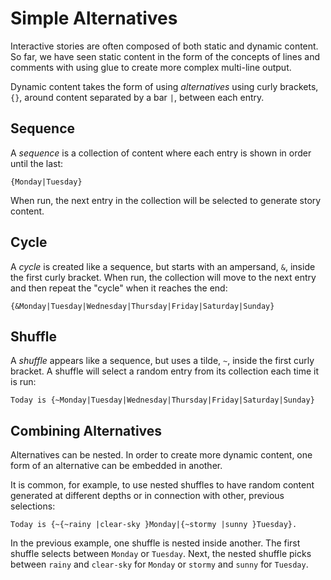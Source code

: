 # Simple Alternatives

Interactive stories are often composed of both static and dynamic content. So far, we have seen static content in the form of the concepts of lines and comments with using glue to create more complex multi-line output.

Dynamic content takes the form of using *alternatives* using curly brackets, `{}`, around content separated by a bar `|`, between each entry.

## Sequence

A *sequence* is a collection of content where each entry is shown in order until the last:

```ink
{Monday|Tuesday}
```

When run, the next entry in the collection will be selected to generate story content.

## Cycle

A *cycle* is created like a sequence, but starts with an ampersand, `&`, inside the first curly bracket. When run, the collection will move to the next entry and then repeat the "cycle" when it reaches the end:

```ink
{&Monday|Tuesday|Wednesday|Thursday|Friday|Saturday|Sunday}
```

## Shuffle

A *shuffle* appears like a sequence, but uses a tilde, `~`, inside the first curly bracket. A shuffle will select a random entry from its collection each time it is run:

```ink
Today is {~Monday|Tuesday|Wednesday|Thursday|Friday|Saturday|Sunday}
```

## Combining Alternatives

Alternatives can be nested. In order to create more dynamic content, one form of an alternative can be embedded in another.

It is common, for example, to use nested shuffles to have random content generated at different depths or in connection with other, previous selections:

```ink
Today is {~{~rainy |clear-sky }Monday|{~stormy |sunny }Tuesday}.
```

In the previous example, one shuffle is nested inside another. The first shuffle selects between `Monday` or `Tuesday`. Next, the nested shuffle picks between `rainy` and `clear-sky` for `Monday` or `stormy` and `sunny` for `Tuesday`.
